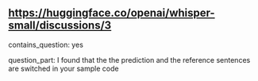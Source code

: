 ## https://huggingface.co/openai/whisper-small/discussions/3

contains_question: yes

question_part: I found that the the prediction and the reference sentences are switched in your sample code